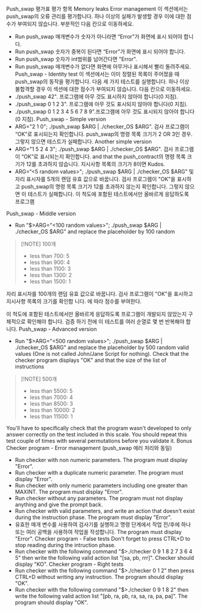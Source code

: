 Push_swap 평가표
평가 항목
Memory leaks
Error management
이 섹션에서는 push_swap의 오류 관리를 평가합니다.
하나 이상의 실패가 발생할 경우 이에 대한 점수가 부여되지 않습니다.
부분적인 다음 칸으로 이동하세요.
- Run push_swap 매개변수가 숫자가 아니라면 “Error”가 화면에 표시 되어야 합니다.
- Run push_swap 숫자가 중복이 된다면 “Error"가 화면에 표시 되어야 합니다.
- Run push_swap 숫자가 int범위를 넘어간다면 "Error".
- Run push_swap 매개변수가 없다면 화면에 아무거나 표시해서 빨리 돌려주세요.
Push_swap - Identity test
이 섹션에서는 이미 정렬된 목록이 주어졌을 때 push_swap의 동작을 평가합니다.
다음 세 가지 테스트를 실행합니다.
하나 이상 불합격할 경우 이 섹션에 대한 점수가 부여되지 않습니다. 다음 칸으로 이동하세요.
- ./push_swap 42". 프로그램에 아무 것도 표시하지 않아야 합니다(0 지침).
- ./push_swap 0 1 2 3". 프로그램에 아무 것도 표시되지 않아야 합니다(0 지침).
- ./push_swap 0 1 2 3 4 5 6 7 8 9".프로그램에 아무 것도 표시되지 않아야 합니다(0 지침).
Push_swap - Simple version
- ARG="2 1 0"; ./push_swap $ARG | ./checker_OS $ARG".
검사 프로그램이 “OK”로 표시되는지 확인합니다.
push_swap의 명령 목록 크기가 2 OR 3인 경우. 그렇지 않으면 테스트가 실패합니다.
Another simple version
- ARG="1 5 2 4 3"; ./push_swap $ARG | ./checker_OS $ARG".
검사 프로그램이 “OK”로 표시되는지 확인합니다. and that the
push_contract의 명령 목록 크기가 12를 초과하지 않습니다. 지시사항 목록의 크기가 8이면 Kudos.
- ARG=“<5 random values>"; ./push_swap $ARG | ./checker_OS
$ARG" 및 자리 표시자를 5개의 랜덤 유효 값으로 바꿉니다.
검사 프로그램이 "OK"을 표시하고 push_swap의 명령 목록 크기가 12를 초과하지 않는지 확인합니다. 그렇지 않으면
이 테스트가 실패합니다. 이 척도에 포함된 테스트에서만 올바르게 응답하도록 프로그램

Push_swap - Middle version
- Run "$>ARG="<100 random values>"; ./push_swap $ARG |
./checker_OS $ARG" and replace the placeholder by 100 random

> [!NOTE] 100개 
> - less than 700: 5
> - less than 900: 4
> - less than 1100: 3
> - less than 1300: 2
> - less than 1500: 1

자리 표시자를 100개의 랜덤 유효 값으로 바꿉니다. 검사 프로그램이 "OK"을 표시하고 지시사항 목록의 크기를 확인합
니다. 에 따라 점수를 부여한다.

이 척도에 포함된 테스트에서만 올바르게 응답하도록 프로그램이 개발되지 않았는지 구체적으로 확인해야 합니다. 검증
하기 전에 이 테스트를 여러 순열로 몇 번 반복해야 합니다.
Push_swap - Advanced version
- Run "$>ARG="<500 random values>"; ./push_swap $ARG |
./checker_OS $ARG" and replace the placeholder by 500 random
valid values (One is not called John/Jane Script for
nothing). Check that the checker program displays "OK" and
that the size of the list of instructions

> [!NOTE] 500개 
> - less than 5500: 5
>- less than 7000: 4
>- less than 8500: 3
>- less than 10000: 2
>- less than 11500: 1

You'll have to specifically check that the program wasn't developed to
only answer correctly on the test included in this scale.
You should repeat this test couple of times with several
permutations before you validate it.
Bonus
Checker program - Error management (push_swap 에러 처리와 동일)
- Run checker with non numeric parameters. The program must
display "Error".
- Run checker with a duplicate numeric parameter. The program
must display "Error".
- Run checker with only numeric parameters including one greater
than MAXINT. The program must display "Error".
- Run checker without any parameters. The program must not
display anything and give the prompt back.
- Run checker with valid parameters, and write an action that
doesn't exist during the instruction phase. The program must
display "Error".
- 유효한 매개 변수를 사용하여 검사기를 실행하고 명령 단계에서 작업 전/후에 하나 또는 여러 공백을 사용하여 작업을
작성합니다. The program must display "Error".
Checker program - False tests
Don't forget to press CTRL+D to stop reading during the
intruction phase.
- Run checker with the following command "$>./checker 0 9 1 8 2
7 3 6 4 5" then write the following valid action list "[sa,
pb, rrr]". Checker should display "KO".
Checker program - Right tests
- Run checker with the following command "$>./checker 0 1 2"
then press CTRL+D without writing any instruction. The program
should display "OK".
- Run checker with the following command "$>./checker 0 9 1 8 2"
then write the following valid action list "[pb, ra, pb, ra,
sa, ra, pa, pa]". The program should display "OK".